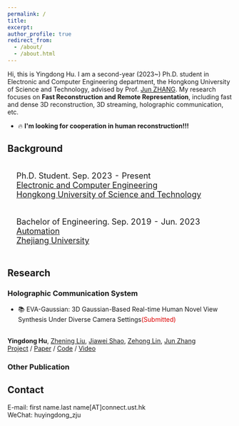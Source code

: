 ```yaml
---
permalink: /
title:
excerpt:
author_profile: true
redirect_from: 
  - /about/
  - /about.html
---
```


<!-- * B.S. in Communication Engineering, Hefei University of Technology, 2019
* M.S. in Computer Science and Technology, Harbin Institute of Technology, 2021
* Ph.D. in Computer Science and Technology, Harbin Institute of Technology, 2025 (expected) -->
Hi, this is Yingdong Hu. I am a second-year (2023~) Ph.D. student in Electronic and Computer Engineering department, the Hongkong University of Science and Technology, advised by Prof. [Jun ZHANG](https://eejzhang.people.ust.hk/home.html).
My research focuses on **Fast Reconstruction and Remote Representation**, including fast and dense 3D reconstruction, 3D streaming, holographic communication, etc.

- &#x1F525; **I'm looking for cooperation in human reconstruction!!!**


## Background

<div>
<table style="width:100%;border:none;border-spacing:0px;border-collapse:separate;margin-right:auto;margin-left:auto;font-size: large">
<tr>
<!-- <td style="padding:20px;width:25%;vertical-align:middle;border:none" align="center"> -->
<!-- <img width="80" src="../images/HKUST.png">  -->
<!-- </td> -->
<td style="padding:20px;width:75%;vertical-align:middle;border: none" align="left">
Ph.D. Student. Sep. 2023 - Present<br>
<a href="https://ece.hkust.edu.hk/">Electronic and Computer Engineering</a><br>
<a href="https://hkust.edu.hk/">Hongkong University of Science and Technology</a><br>
</td>
</tr>

<tr>
<!-- <td style="padding:20px;width:25%;vertical-align:middle;border:none" align="center"> -->
<!-- <img width="80" src="../images/ZJU.png">  -->
<!-- </td> -->
<td style="padding:20px;width:75%;vertical-align:middle;border: none" align="left">
Bachelor of Engineering. Sep. 2019 - Jun. 2023<br>
<a href="https://www.cse.zju.edu.cn">Automation</a><br>
<a href="https://www.zju.edu.cn">Zhejiang University</a><br>
</td>
</tr>
</table>    
</div>



## Research

<!-- <img align="left" width="100" height="100" src="../images/EVA-Gaussian.png" style="padding-right:20px; padding-top:20px"/> -->
### Holographic Communication System
- &#x1F4DA; EVA-Gaussian: 3D Gaussian-Based Real-time Human Novel View Synthesis Under Diverse Camera Settings<font color="#dd0000">(Submitted)</font>
<!-- </b><br> -->
<br><b>Yingdong Hu</b>, [Zhening Liu](https://liuzhening111.github.io/), [Jiawei Shao](https://shaojiawei07.github.io/), [Zehong Lin](https://zhlinup.github.io/), [Jun Zhang](https://eejzhang.people.ust.hk/home.html)<br>
[<i class="fas fa-fw fa-globe"></i>Project](https://zhenliuzju.github.io/huyingdong/EVA-Gaussian) /
[<i class="fas fa-fw fa-file-pdf"></i>Paper](https://arxiv.org/pdf/2410.01425) /
[<i class="fab fa-fw fa-github fa-github"></i>Code](https://zhenliuzju.github.io/huyingdong/EVA-Gaussian) /
[<i class="fas fa-fw fa-video"></i>Video](https://zhenliuzju.github.io/huyingdong/EVA-Gaussian)<br>

### Other Publication

## Contact
E-mail: first name.last name[AT]connect.ust.hk<br>
WeChat: huyingdong_zju

<div style="width: 25%; height: 300px; overflow: hidden;">
    <script type="text/javascript" id="clustrmaps" src="//clustrmaps.com/map_v2.js?d=1ncnQ8XnR6-6wsfjdU_fB_JRIOCuTBP7I932HuWH5uI&cl=ffffff&w=a"></script>
</div>
